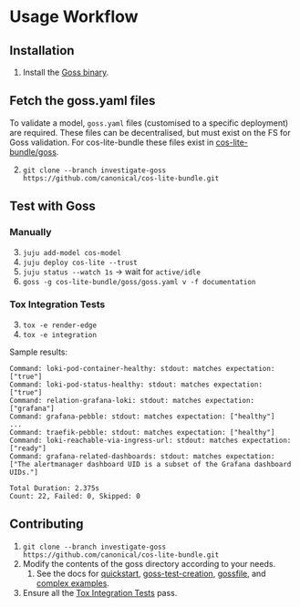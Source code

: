 # Usage Workflow

## Installation
1. Install the [Goss binary](https://goss.readthedocs.io/en/stable/installation/).

## Fetch the goss.yaml files
To validate a model, `goss.yaml` files (customised to a specific deployment) are required. These files can be decentralised, but must exist on the FS for Goss validation. For cos-lite-bundle these files exist in [cos-lite-bundle/goss](https://github.com/canonical/cos-lite-bundle/tree/investigate-goss/goss).

2. `git clone --branch investigate-goss https://github.com/canonical/cos-lite-bundle.git`

## Test with Goss
### Manually
3. `juju add-model cos-model`
4. `juju deploy cos-lite --trust`
5. `juju status --watch 1s` -> wait for `active/idle`
6. `goss -g cos-lite-bundle/goss/goss.yaml v -f documentation`

### Tox Integration Tests
3. `tox -e render-edge`
4. `tox -e integration`

Sample results:
```
Command: loki-pod-container-healthy: stdout: matches expectation: ["true"]
Command: loki-pod-status-healthy: stdout: matches expectation: ["true"]
Command: relation-grafana-loki: stdout: matches expectation: ["grafana"]
Command: grafana-pebble: stdout: matches expectation: ["healthy"]
...
Command: traefik-pebble: stdout: matches expectation: ["healthy"]
Command: loki-reachable-via-ingress-url: stdout: matches expectation: ["ready"]
Command: grafana-related-dashboards: stdout: matches expectation: ["The alertmanager dashboard UID is a subset of the Grafana dashboard UIDs."]

Total Duration: 2.375s
Count: 22, Failed: 0, Skipped: 0
```

## Contributing

1. `git clone --branch investigate-goss https://github.com/canonical/cos-lite-bundle.git`
2. Modify the contents of the goss directory according to your needs.
   1. See the docs for [quickstart](https://goss.readthedocs.io/en/stable/quickstart/), [goss-test-creation](https://goss.readthedocs.io/en/stable/gossfile/#goss-test-creation), [gossfile](https://goss.readthedocs.io/en/stable/gossfile/#gossfile), and [complex examples](https://goss.readthedocs.io/en/stable/gossfile/#examples).
3. Ensure all the [Tox Integration Tests](https://github.com/canonical/cos-lite-bundle/blob/investigate-goss/goss/README.md#tox-integration-tests) pass.

[OPENG-2677]: https://warthogs.atlassian.net/browse/OPENG-2677?atlOrigin=eyJpIjoiNWRkNTljNzYxNjVmNDY3MDlhMDU5Y2ZhYzA5YTRkZjUiLCJwIjoiZ2l0aHViLWNvbS1KU1cifQ
